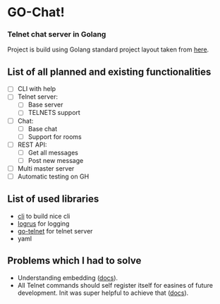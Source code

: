 # GO-Chat!

### Telnet chat server in Golang

Project is build using Golang standard project layout taken from [here](https://github.com/golang-standards/project-layout).

## List of all planned and existing functionalities
- [ ] CLI with help
- [ ] Telnet server:
    - [ ] Base server
    - [ ] TELNETS support
- [ ] Chat:
    - [ ] Base chat
    - [ ] Support for rooms 
- [ ] REST API:
    - [ ] Get all messages
    - [ ] Post new message
- [ ] Multi master server
- [ ] Automatic testing on GH

## List of used libraries
* [cli](https://github.com/urfave/cli) to build nice cli
* [logrus](https://github.com/sirupsen/logrus) for logging
* [go-telnet](https://github.com/reiver/go-telnet) for telnet server
* yaml

## Problems which I had to solve
* Understanding embedding ([docs](https://golang.org/doc/effective_go.html#embedding)).
* All Telnet commands should self register itself for easines of future
    development. Init was super helpful to achieve that ([docs](https://golang.org/doc/effective_go.html#init)).
